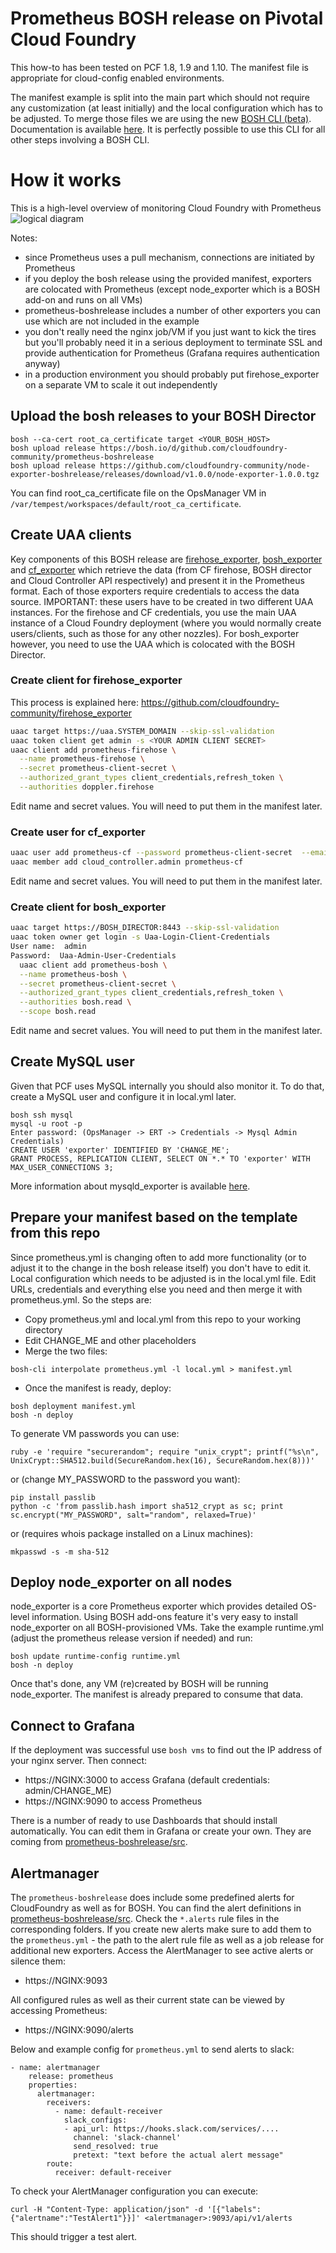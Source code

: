 # Prometheus BOSH release on Pivotal Cloud Foundry

This how-to has been tested on PCF 1.8, 1.9 and 1.10. The manifest file is appropriate for cloud-config enabled environments.

The manifest example is split into the main part which should not require any customization (at least initially) and the local configuration which has to be adjusted. To merge those files we are using the new [BOSH CLI (beta)](https://github.com/cloudfoundry/bosh-cli). Documentation is available [here](http://bosh.io/docs/cli-v2.html). It is perfectly possible to use this CLI for all other steps involving a BOSH CLI.

# How it works
This is a high-level overview of monitoring Cloud Foundry with Prometheus
![logical diagram](https://github.com/mkuratczyk/prometheus-on-PCF/blob/master/docs/logical-diagram.png)

Notes:
* since Prometheus uses a pull mechanism, connections are initiated by Prometheus
* if you deploy the bosh release using the provided manifest, exporters are colocated with Prometheus (except node_exporter which is a BOSH add-on and runs on all VMs)
* prometheus-boshrelease includes a number of other exporters you can use which are not included in the example
* you don't really need the nginx job/VM if you just want to kick the tires but you'll probably need it in a serious deployment to terminate SSL and provide authentication for Prometheus (Grafana requires authentication anyway)
* in a production environment you should probably put firehose_exporter on a separate VM to scale it out independently

## Upload the bosh releases to your BOSH Director

```
bosh --ca-cert root_ca_certificate target <YOUR_BOSH_HOST>
bosh upload release https://bosh.io/d/github.com/cloudfoundry-community/prometheus-boshrelease
bosh upload release https://github.com/cloudfoundry-community/node-exporter-boshrelease/releases/download/v1.0.0/node-exporter-1.0.0.tgz
```
You can find root_ca_certificate file on the OpsManager VM in ```/var/tempest/workspaces/default/root_ca_certificate```.

## Create UAA clients
Key components of this BOSH release are [firehose_exporter](https://github.com/cloudfoundry-community/firehose_exporter),  [bosh_exporter](https://github.com/cloudfoundry-community/bosh_exporter) and [cf_exporter](https://github.com/cloudfoundry-community/cf_exporter/) which retrieve the data (from CF firehose, BOSH director and Cloud Controller API respectively) and present it in the Prometheus format. Each of those exporters require credentials to access the data source. IMPORTANT: these users have to be created in two different UAA instances. For the firehose and CF credentials, you use the main UAA instance of a Cloud Foundry deployment (where you would normally create users/clients, such as those for any other nozzles). For bosh_exporter however, you need to use the UAA which is colocated with the BOSH Director.

### Create client for firehose_exporter
This process is explained here: https://github.com/cloudfoundry-community/firehose_exporter
```bash
uaac target https://uaa.SYSTEM_DOMAIN --skip-ssl-validation
uaac token client get admin -s <YOUR ADMIN CLIENT SECRET>
uaac client add prometheus-firehose \
  --name prometheus-firehose \
  --secret prometheus-client-secret \
  --authorized_grant_types client_credentials,refresh_token \
  --authorities doppler.firehose
```
Edit name and secret values. You will need to put them in the manifest later.


### Create user for cf_exporter
```bash
uaac user add prometheus-cf --password prometheus-client-secret  --emails prometheus-cf
uaac member add cloud_controller.admin prometheus-cf
```
Edit name and secret values. You will need to put them in the manifest later.

### Create client for bosh_exporter
```bash
uaac target https://BOSH_DIRECTOR:8443 --skip-ssl-validation
uaac token owner get login -s Uaa-Login-Client-Credentials
User name:  admin
Password:  Uaa-Admin-User-Credentials
  uaac client add prometheus-bosh \
  --name prometheus-bosh \
  --secret prometheus-client-secret \
  --authorized_grant_types client_credentials,refresh_token \
  --authorities bosh.read \
  --scope bosh.read
```
Edit name and secret values. You will need to put them in the manifest later.

## Create MySQL user
Given that PCF uses MySQL internally you should also monitor it. To do that, create a MySQL user and configure it in local.yml later.
```
bosh ssh mysql
mysql -u root -p
Enter password: (OpsManager -> ERT -> Credentials -> Mysql Admin Credentials)
CREATE USER 'exporter' IDENTIFIED BY 'CHANGE_ME';
GRANT PROCESS, REPLICATION CLIENT, SELECT ON *.* TO 'exporter' WITH MAX_USER_CONNECTIONS 3;
```
More information about mysqld_exporter is available [here](https://github.com/prometheus/mysqld_exporter).

## Prepare your manifest based on the template from this repo
Since prometheus.yml is changing often to add more functionality (or to adjust it to the change in the bosh release itself) you don't have to edit it. Local configuration which needs to be adjusted is in the local.yml file. Edit URLs, credentials and everything else you need and then merge it with prometheus.yml. So the steps are:

* Copy prometheus.yml and local.yml from this repo to your working directory
* Edit CHANGE_ME and other placeholders
* Merge the two files:
```
bosh-cli interpolate prometheus.yml -l local.yml > manifest.yml
```
* Once the manifest is ready, deploy:
```
bosh deployment manifest.yml
bosh -n deploy
```
To generate VM passwords you can use:
```
ruby -e 'require "securerandom"; require "unix_crypt"; printf("%s\n", UnixCrypt::SHA512.build(SecureRandom.hex(16), SecureRandom.hex(8)))'
```
or (change MY_PASSWORD to the password you want):
```
pip install passlib
python -c 'from passlib.hash import sha512_crypt as sc; print sc.encrypt("MY_PASSWORD", salt="random", relaxed=True)'
```
or (requires whois package installed on a Linux machines):
```
mkpasswd -s -m sha-512
```
## Deploy node_exporter on all nodes
node_exporter is a core Prometheus exporter which provides detailed OS-level information. Using BOSH add-ons feature it's very easy to install node_exporter on all BOSH-provisioned VMs. Take the example runtime.yml (adjust the prometheus release version if needed) and run:
```
bosh update runtime-config runtime.yml
bosh -n deploy
```
Once that's done, any VM (re)created by BOSH will be running node_exporter. The manifest is already prepared to consume that data.

## Connect to Grafana
If the deployment was successful use ```bosh vms``` to find out the IP address of your nginx server. Then connect:
* https://NGINX:3000 to access Grafana (default credentials: admin/CHANGE_ME)
* https://NGINX:9090 to access Prometheus

There is a number of ready to use Dashboards that should install automatically. You can edit them in Grafana or create your own. They are coming from [prometheus-boshrelease/src](https://github.com/cloudfoundry-community/prometheus-boshrelease/tree/master/src).

## Alertmanager
The `prometheus-boshrelease` does include some predefined alerts for CloudFoundry as well as for BOSH. You can find the alert definitions in [prometheus-boshrelease/src](https://github.com/cloudfoundry-community/prometheus-boshrelease/tree/master/src). Check the `*.alerts` rule files in the corresponding folders. If you create new alerts make sure to add them to the `prometheus.yml` -  the path to the alert rule file as well as a job release for additional new exporters.
Access the AlertManager to see active alerts or silence them:
* https://NGINX:9093

All configured rules as well as their current state can be viewed by accessing Prometheus:
* https://NGINX:9090/alerts

Below and example config for `prometheus.yml` to send alerts to slack:
```
- name: alertmanager
    release: prometheus
    properties:
      alertmanager:
        receivers:
          - name: default-receiver
            slack_configs:
            - api_url: https://hooks.slack.com/services/....
              channel: 'slack-channel'
              send_resolved: true
              pretext: "text before the actual alert message"
        route:
          receiver: default-receiver
```
To check your AlertManager configuration you can execute:
```
curl -H "Content-Type: application/json" -d '[{"labels":{"alertname":"TestAlert1"}}]' <alertmanager>:9093/api/v1/alerts
```
This should trigger a test alert.
